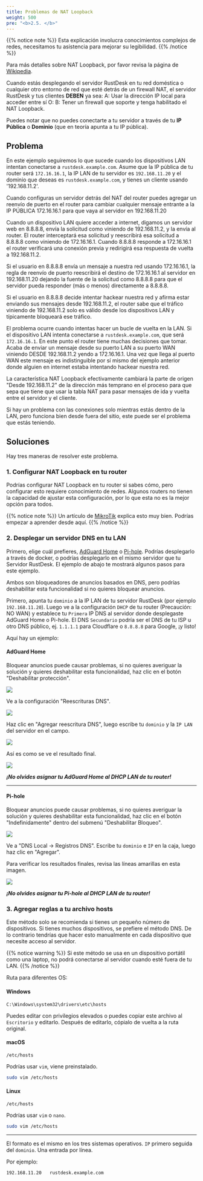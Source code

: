 ```yaml
---
title: Problemas de NAT Loopback
weight: 500
pre: "<b>2.5. </b>"
---
```


{{% notice note %}}
Esta explicación involucra conocimientos complejos de redes, necesitamos tu asistencia para mejorar su legibilidad.
{{% /notice %}}


Para más detalles sobre NAT Loopback, por favor revisa la página de [Wikipedia](https://en.m.wikipedia.org/wiki/Network_address_translation#NAT_hairpinning).

Cuando estás desplegando el servidor RustDesk en tu red doméstica o cualquier otro entorno de red que esté detrás de un firewall NAT, el servidor RustDesk y tus clientes **DEBEN** ya sea:
A: Usar la dirección IP local para acceder entre sí O:
B: Tener un firewall que soporte y tenga habilitado el NAT Loopback.

Puedes notar que no puedes conectarte a tu servidor a través de tu **IP Pública** o **Dominio** (que en teoría apunta a tu IP pública).

## Problema
En este ejemplo seguiremos lo que sucede cuando los dispositivos LAN intentan conectarse a `rustdesk.example.com`. Asume que la IP pública de tu router será `172.16.16.1`, la IP LAN de tu servidor es `192.168.11.20` y el dominio que deseas es `rustdesk.example.com`, y tienes un cliente usando '192.168.11.2'.

Cuando configuras un servidor detrás del NAT del router puedes agregar un reenvío de puerto en el router para cambiar cualquier mensaje entrante a la IP PÚBLICA 172.16.16.1 para que vaya al servidor en 192.168.11.20

Cuando un dispositivo LAN quiere acceder a internet, digamos un servidor web en 8.8.8.8, envía la solicitud como viniendo de 192.168.11.2, y la envía al router. El router interceptará esa solicitud y reescribirá esa solicitud a 8.8.8.8 como viniendo de 172.16.16.1. Cuando 8.8.8.8 responde a 172.16.16.1 el router verificará una conexión previa y redirigirá esa respuesta de vuelta a 192.168.11.2.

Si el usuario en 8.8.8.8 envía un mensaje a nuestra red usando 172.16.16.1, la regla de reenvío de puerto reescribirá el destino de 172.16.16.1 al servidor en 192.168.11.20 dejando la fuente de la solicitud como 8.8.8.8 para que el servidor pueda responder (más o menos) directamente a 8.8.8.8.

Si el usuario en 8.8.8.8 decide intentar hackear nuestra red y afirma estar enviando sus mensajes desde 192.168.11.2, el router sabe que el tráfico viniendo de 192.168.11.2 solo es válido desde los dispositivos LAN y típicamente bloqueará ese tráfico.

El problema ocurre cuando intentas hacer un bucle de vuelta en la LAN. Si el dispositivo LAN intenta conectarse a `rustdesk.example.com`, que será `172.16.16.1`. En este punto el router tiene muchas decisiones que tomar. Acaba de enviar un mensaje desde su puerto LAN a su puerto WAN viniendo DESDE 192.168.11.2 yendo a 172.16.16.1. Una vez que llega al puerto WAN este mensaje es indistinguible por sí mismo del ejemplo anterior donde alguien en internet estaba intentando hackear nuestra red.

La característica NAT Loopback efectivamente cambiará la parte de origen "Desde 192.168.11.2" de la dirección más temprano en el proceso para que sepa que tiene que usar la tabla NAT para pasar mensajes de ida y vuelta entre el servidor y el cliente.

Si hay un problema con las conexiones solo mientras estás dentro de la LAN, pero funciona bien desde fuera del sitio, este puede ser el problema que estás teniendo.


## Soluciones
Hay tres maneras de resolver este problema.

### 1. Configurar NAT Loopback en tu router
Podrías configurar NAT Loopback en tu router si sabes cómo, pero configurar esto requiere conocimiento de redes. Algunos routers no tienen la capacidad de ajustar esta configuración, por lo que esta no es la mejor opción para todos.

{{% notice note %}}
Un artículo de [MikroTik](https://help.mikrotik.com/docs/display/ROS/NAT#NAT-HairpinNAT) explica esto muy bien. Podrías empezar a aprender desde aquí.
{{% /notice %}}

### 2. Desplegar un servidor DNS en tu LAN
Primero, elige cuál prefieres, [AdGuard Home](https://github.com/AdguardTeam/AdGuardHome/wiki/Docker) o [Pi-hole](https://github.com/pi-hole/docker-pi-hole). Podrías desplegarlo a través de docker, o podrías desplegarlo en el mismo servidor que tu Servidor RustDesk. El ejemplo de abajo te mostrará algunos pasos para este ejemplo.

Ambos son bloqueadores de anuncios basados en DNS, pero podrías deshabilitar esta funcionalidad si no quieres bloquear anuncios.

Primero, apunta tu `dominio` a la IP LAN de tu servidor RustDesk (por ejemplo `192.168.11.20`). Luego ve a la configuración `DHCP` de tu router (Precaución: NO WAN) y establece tu `Primera` IP DNS al servidor donde desplegaste AdGuard Home o Pi-hole. El DNS `Secundario` podría ser el DNS de tu ISP u otro DNS público, ej. `1.1.1.1` para Cloudflare o `8.8.8.8` para Google, ¡y listo!

Aquí hay un ejemplo:
#### AdGuard Home
Bloquear anuncios puede causar problemas, si no quieres averiguar la solución y quieres deshabilitar esta funcionalidad, haz clic en el botón "Deshabilitar protección".

![](images/adguard_home_disable_protection.png)
<br>

Ve a la configuración "Reescrituras DNS".

![](images/adguard_home_click_dns_rewrites.png)
<br>

Haz clic en "Agregar reescritura DNS", luego escribe tu `dominio` y la `IP LAN` del servidor en el campo.

![](images/adguard_home_dns_rewrite_dialog.png)

Así es como se ve el resultado final.

![](images/adguard_home_dns_rewrite_final_result.png)

***¡No olvides asignar tu AdGuard Home al DHCP LAN de tu router!***
<hr>

#### Pi-hole
Bloquear anuncios puede causar problemas, si no quieres averiguar la solución y quieres deshabilitar esta funcionalidad, haz clic en el botón "Indefinidamente" dentro del submenú "Deshabilitar Bloqueo".

![](images/pi_hole_disable_blocking.png)

Ve a "DNS Local → Registros DNS".
Escribe tu `dominio` e `IP` en la caja, luego haz clic en "Agregar".

Para verificar los resultados finales, revisa las líneas amarillas en esta imagen.

![](images/pi_hole_local_dns_dns_records.png)

***¡No olvides asignar tu Pi-hole al DHCP LAN de tu router!***

### 3. Agregar reglas a tu archivo hosts
Este método solo se recomienda si tienes un pequeño número de dispositivos. Si tienes muchos dispositivos, se prefiere el método DNS. De lo contrario tendrías que hacer esto manualmente en cada dispositivo que necesite acceso al servidor.

{{% notice warning %}}
Si este método se usa en un dispositivo portátil como una laptop, no podrá conectarse al servidor cuando esté fuera de tu LAN.
{{% /notice %}}

Ruta para diferentes OS:

#### Windows
```text
C:\Windows\system32\drivers\etc\hosts
```
Puedes editar con privilegios elevados o puedes copiar este archivo al `Escritorio` y editarlo. Después de editarlo, cópialo de vuelta a la ruta original.

#### macOS
```text
/etc/hosts
```
Podrías usar `vim`, viene preinstalado.
```sh
sudo vim /etc/hosts
```

#### Linux
```text
/etc/hosts
```
Podrías usar `vim` o `nano`.
```sh
sudo vim /etc/hosts
```

<hr>

El formato es el mismo en los tres sistemas operativos. `IP` primero seguida del `dominio`. Una entrada por línea.

Por ejemplo:
```text
192.168.11.20   rustdesk.example.com
```